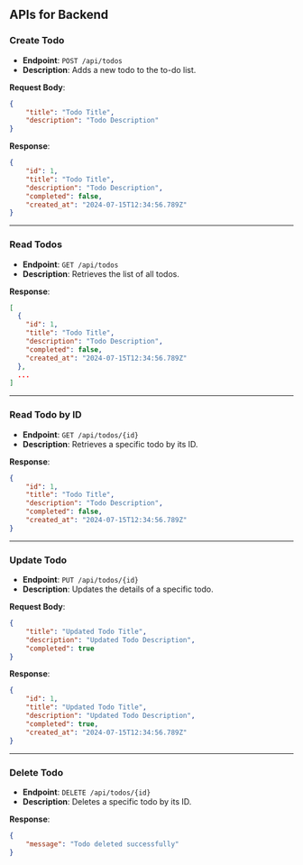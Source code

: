 ## APIs for Backend

### **Create Todo**

-   **Endpoint**: `POST /api/todos`
-   **Description**: Adds a new todo to the to-do list.

**Request Body**:

```json
{
    "title": "Todo Title",
    "description": "Todo Description"
}
```

**Response**:

```json
{
    "id": 1,
    "title": "Todo Title",
    "description": "Todo Description",
    "completed": false,
    "created_at": "2024-07-15T12:34:56.789Z"
}
```

---

### **Read Todos**

-   **Endpoint**: `GET /api/todos`
-   **Description**: Retrieves the list of all todos.

**Response**:

```json
[
  {
    "id": 1,
    "title": "Todo Title",
    "description": "Todo Description",
    "completed": false,
    "created_at": "2024-07-15T12:34:56.789Z"
  },
  ...
]
```

---

### **Read Todo by ID**

-   **Endpoint**: `GET /api/todos/{id}`
-   **Description**: Retrieves a specific todo by its ID.

**Response**:

```json
{
    "id": 1,
    "title": "Todo Title",
    "description": "Todo Description",
    "completed": false,
    "created_at": "2024-07-15T12:34:56.789Z"
}
```

---

### **Update Todo**

-   **Endpoint**: `PUT /api/todos/{id}`
-   **Description**: Updates the details of a specific todo.

**Request Body**:

```json
{
    "title": "Updated Todo Title",
    "description": "Updated Todo Description",
    "completed": true
}
```

**Response**:

```json
{
    "id": 1,
    "title": "Updated Todo Title",
    "description": "Updated Todo Description",
    "completed": true,
    "created_at": "2024-07-15T12:34:56.789Z"
}
```

---

### **Delete Todo**

-   **Endpoint**: `DELETE /api/todos/{id}`
-   **Description**: Deletes a specific todo by its ID.

**Response**:

```json
{
    "message": "Todo deleted successfully"
}
```
